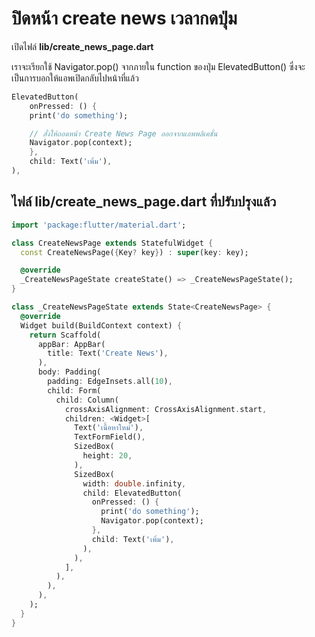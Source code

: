 
# ปิดหน้า create news เวลากดปุ่ม

เปิดไฟล์ **lib/create_news_page.dart**

เราจะเรียกใช้ Navigator.pop() จากภายใน function ของปุ่ม ElevatedButton() ซึ่งจะเป็นการบอกให้แอพเปิดกลับไปหน้าที่แล้ว 

```dart
ElevatedButton(
    onPressed: () {
    print('do something');

    // สั่งให้ถอดหน้า Create News Page ออกจากแอพพลิเคชั่น
    Navigator.pop(context);
    },
    child: Text('เพิ่ม'),
),
```

## ไฟล์ lib/create_news_page.dart ที่ปรับปรุงแล้ว

```dart
import 'package:flutter/material.dart';

class CreateNewsPage extends StatefulWidget {
  const CreateNewsPage({Key? key}) : super(key: key);

  @override
  _CreateNewsPageState createState() => _CreateNewsPageState();
}

class _CreateNewsPageState extends State<CreateNewsPage> {
  @override
  Widget build(BuildContext context) {
    return Scaffold(
      appBar: AppBar(
        title: Text('Create News'),
      ),
      body: Padding(
        padding: EdgeInsets.all(10),
        child: Form(
          child: Column(
            crossAxisAlignment: CrossAxisAlignment.start,
            children: <Widget>[
              Text('เนื้อหาใหม่'),
              TextFormField(),
              SizedBox(
                height: 20,
              ),
              SizedBox(
                width: double.infinity,
                child: ElevatedButton(
                  onPressed: () {
                    print('do something');
                    Navigator.pop(context);
                  },
                  child: Text('เพิ่ม'),
                ),
              ),
            ],
          ),
        ),
      ),
    );
  }
}

```